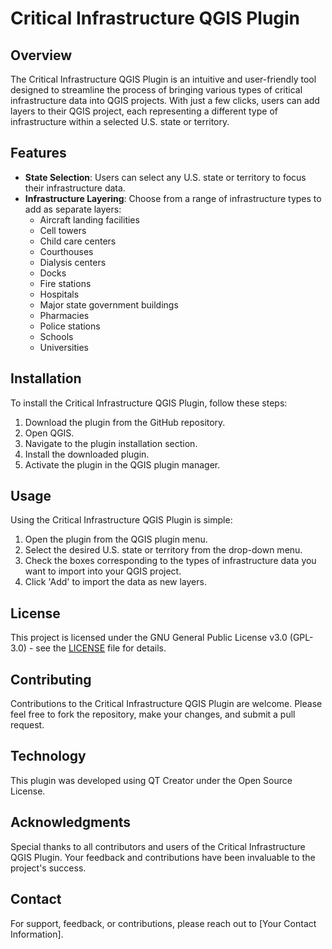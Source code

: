 # Critical Infrastructure QGIS Plugin

## Overview
The Critical Infrastructure QGIS Plugin is an intuitive and user-friendly tool designed to streamline the process of bringing various types of critical infrastructure data into QGIS projects. With just a few clicks, users can add layers to their QGIS project, each representing a different type of infrastructure within a selected U.S. state or territory.

## Features
- **State Selection**: Users can select any U.S. state or territory to focus their infrastructure data.
- **Infrastructure Layering**: Choose from a range of infrastructure types to add as separate layers:
  - Aircraft landing facilities
  - Cell towers
  - Child care centers
  - Courthouses
  - Dialysis centers
  - Docks
  - Fire stations
  - Hospitals
  - Major state government buildings
  - Pharmacies
  - Police stations
  - Schools
  - Universities

## Installation
To install the Critical Infrastructure QGIS Plugin, follow these steps:
1. Download the plugin from the GitHub repository.
2. Open QGIS.
3. Navigate to the plugin installation section.
4. Install the downloaded plugin.
5. Activate the plugin in the QGIS plugin manager.

## Usage
Using the Critical Infrastructure QGIS Plugin is simple:
1. Open the plugin from the QGIS plugin menu.
2. Select the desired U.S. state or territory from the drop-down menu.
3. Check the boxes corresponding to the types of infrastructure data you want to import into your QGIS project.
4. Click 'Add' to import the data as new layers.

## License
This project is licensed under the GNU General Public License v3.0 (GPL-3.0) - see the [LICENSE](LICENSE) file for details.

## Contributing
Contributions to the Critical Infrastructure QGIS Plugin are welcome. Please feel free to fork the repository, make your changes, and submit a pull request.

## Technology
This plugin was developed using QT Creator under the Open Source License.

## Acknowledgments
Special thanks to all contributors and users of the Critical Infrastructure QGIS Plugin. Your feedback and contributions have been invaluable to the project's success.

## Contact
For support, feedback, or contributions, please reach out to [Your Contact Information].


